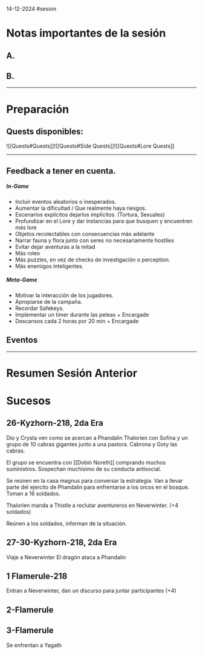 14-12-2024
#sesion 
# Notas importantes de la sesión
## A. 
## B. 
***
# Preparación
## Quests disponibles:
![[Quests#Quests]]![[Quests#Side Quests]]![[Quests#Lore Quests]]
***
## Feedback a tener en cuenta.
##### In-Game
- Incluir eventos aleatorios o inesperados.
- Aumentar la dificultad / Que realmente haya riesgos.
- Escenarios explícitos dejarlos implícitos. (Tortura, Sexuales)
- Profundizar en el Lore y dar instancias para que busquen y encuentren más lore
- Objetos recolectables con consecuencias más adelante
- Narrar fauna y flora junto con seres no necesariamente hostiles
- Evitar dejar aventuras a la mitad
- Más roleo
- Más puzzles, en vez de checks de investigación o perception.
- Más enemigos inteligentes.
##### Meta-Game
- Motivar la interacción de los jugadores.
- Apropiarse de la campaña.
- Recordar Safekeys.
- Implementar un timer durante las peleas + Encargade
- Descansos cada 2 horas por 20 min + Encargade
## Eventos
***
# Resumen Sesión Anterior
# Sucesos
## 26-Kyzhorn-218, 2da Era
Dio y Crysta ven como se acercan a Phandalin Thalorien con Sofina y un grupo de 10 cabras gigantes junto a una pastora. Cabrona y Goty las cabras.

El grupo se encuentra con [[Dobin Noreth]] comprando muchos suministros. Sospechan muchísimo de su conducta antisocial.

Se reúnen en la casa magnus para conversar la estrategia. Van a llevar parte del ejercito de Phandalin para enfrentarse a los orcos en el bosque. Toman a 16 soldados.

Thalorien manda a Thistle a reclutar aventureros en Neverwinter. (+4 soldados)

Reúnen a los soldados, informan de la situación.

## 27-30-Kyzhorn-218, 2da Era
Viaje a Neverwinter 
El dragón ataca a Phandalin
## 1 Flamerule-218
Entran a Neverwinter, dan un discurso para juntar participantes (+4)
## 2-Flamerule
## 3-Flamerule
Se enfrentan a Yagath
